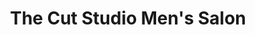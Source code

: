 ---
title: "The Cut Studio Men's Salon"
url: /karachi/the-cut-studio-mens-salon/
shop: hairdresser
---